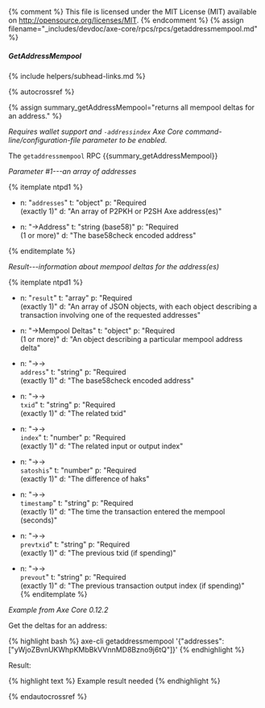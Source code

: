 {% comment %}
This file is licensed under the MIT License (MIT) available on
http://opensource.org/licenses/MIT.
{% endcomment %}
{% assign filename="_includes/devdoc/axe-core/rpcs/rpcs/getaddressmempool.md" %}

##### GetAddressMempool
{% include helpers/subhead-links.md %}

{% autocrossref %}

{% assign summary_getAddressMempool="returns all mempool deltas for an address." %}

*Requires wallet support and `-addressindex` Axe Core command-line/configuration-file parameter to be enabled.*

The `getaddressmempool` RPC {{summary_getAddressMempool}}

*Parameter #1---an array of addresses*

{% itemplate ntpd1 %}
- n: "`addresses`"
  t: "object"
  p: "Required<br>(exactly 1)"
  d: "An array of P2PKH or P2SH Axe address(es)"

- n: "→Address"
  t: "string (base58)"
  p: "Required<br>(1 or more)"
  d: "The base58check encoded address"

{% enditemplate %}

*Result---information about mempool deltas for the address(es)*

{% itemplate ntpd1 %}
- n: "`result`"
  t: "array"
  p: "Required<br>(exactly 1)"
  d: "An array of JSON objects, with each object describing a transaction involving one of the requested addresses"

- n: "→Mempool Deltas"
  t: "object"
  p: "Required<br>(1 or more)"
  d: "An object describing a particular mempool address delta"

- n: "→→<br>`address`"
  t: "string"
  p: "Required<br>(exactly 1)"
  d: "The base58check encoded address"

- n: "→→<br>`txid`"
  t: "string"
  p: "Required<br>(exactly 1)"
  d: "The related txid"

- n: "→→<br>`index`"
  t: "number"
  p: "Required<br>(exactly 1)"
  d: "The related input or output index"

- n: "→→<br>`satoshis`"
  t: "number"
  p: "Required<br>(exactly 1)"
  d: "The difference of haks"

- n: "→→<br>`timestamp`"
  t: "string"
  p: "Required<br>(exactly 1)"
  d: "The time the transaction entered the mempool (seconds)"

- n: "→→<br>`prevtxid`"
  t: "string"
  p: "Required<br>(exactly 1)"
  d: "The previous txid (if spending)"

- n: "→→<br>`prevout`"
  t: "string"
  p: "Required<br>(exactly 1)"
  d: "The previous transaction output index (if spending)"    
{% enditemplate %}

*Example from Axe Core 0.12.2*

Get the deltas for an address:

{% highlight bash %}
axe-cli getaddressmempool '{"addresses": ["yWjoZBvnUKWhpKMbBkVVnnMD8Bzno9j6tQ"]}'
{% endhighlight %}

Result:

{% highlight text %}
  Example result needed
{% endhighlight %}

{% endautocrossref %}
